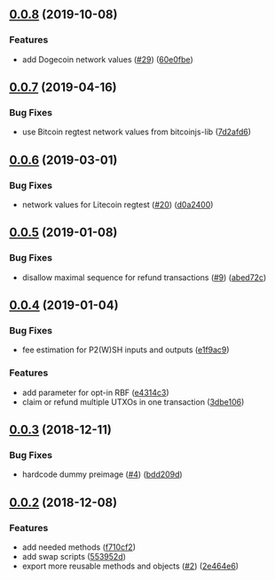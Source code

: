 ## [0.0.8](https://github.com/BoltzExchange/boltz-core/compare/v0.0.7...v0.0.8) (2019-10-08)


### Features

* add Dogecoin network values ([#29](https://github.com/BoltzExchange/boltz-core/issues/29)) ([60e0fbe](https://github.com/BoltzExchange/boltz-core/commit/60e0fbe))



## [0.0.7](https://github.com/BoltzExchange/boltz-core/compare/v0.0.6...v0.0.7) (2019-04-16)


### Bug Fixes

* use Bitcoin regtest network values from bitcoinjs-lib ([7d2afd6](https://github.com/BoltzExchange/boltz-core/commit/7d2afd6))



## [0.0.6](https://github.com/BoltzExchange/boltz-core/compare/v0.0.5...v0.0.6) (2019-03-01)


### Bug Fixes

* network values for Litecoin regtest ([#20](https://github.com/BoltzExchange/boltz-core/issues/20)) ([d0a2400](https://github.com/BoltzExchange/boltz-core/commit/d0a2400))



## [0.0.5](https://github.com/BoltzExchange/boltz-core/compare/v0.0.4...v0.0.5) (2019-01-08)


### Bug Fixes

* disallow maximal sequence for refund transactions ([#9](https://github.com/BoltzExchange/boltz-core/issues/9)) ([abed72c](https://github.com/BoltzExchange/boltz-core/commit/abed72c))



## [0.0.4](https://github.com/BoltzExchange/boltz-core/compare/v0.0.3...v0.0.4) (2019-01-04)


### Bug Fixes

* fee estimation for P2(W)SH inputs and outputs ([e1f9ac9](https://github.com/BoltzExchange/boltz-core/commit/e1f9ac9))


### Features

* add parameter for opt-in RBF ([e4314c3](https://github.com/BoltzExchange/boltz-core/commit/e4314c3))
* claim or refund multiple UTXOs in one transaction ([3dbe106](https://github.com/BoltzExchange/boltz-core/commit/3dbe106))



## [0.0.3](https://github.com/BoltzExchange/boltz-core/compare/v0.0.2...v0.0.3) (2018-12-11)


### Bug Fixes

* hardcode dummy preimage ([#4](https://github.com/BoltzExchange/boltz-core/issues/4)) ([bdd209d](https://github.com/BoltzExchange/boltz-core/commit/bdd209d))



## [0.0.2](https://github.com/BoltzExchange/boltz-core/compare/v0.0.1...v0.0.2) (2018-12-08)


### Features

* add needed methods ([f710cf2](https://github.com/BoltzExchange/boltz-core/commit/f710cf2))
* add swap scripts ([553952d](https://github.com/BoltzExchange/boltz-core/commit/553952d))
* export more reusable methods and objects ([#2](https://github.com/BoltzExchange/boltz-core/issues/2)) ([2e464e6](https://github.com/BoltzExchange/boltz-core/commit/2e464e6))



